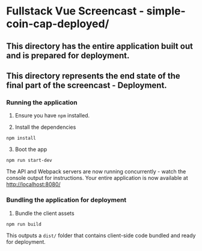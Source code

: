 # Fullstack Vue Screencast - simple-coin-cap-deployed/

## This directory has the entire application built out and is prepared for deployment.
## This directory represents the end state of the final part of the screencast - Deployment.

### Running the application

1. Ensure you have `npm` installed.

2. Install the dependencies

````
npm install
````

3. Boot the app

````
npm run start-dev
````


The API and Webpack servers are now running concurrently - watch the console output for instructions. Your entire application is now available at [http://localhost:8080/](http://localhost:8080/)

### Bundling the application for deployment

1. Bundle the client assets

```
npm run build
```

This outputs a `dist/` folder that contains client-side code bundled and ready for deployment.